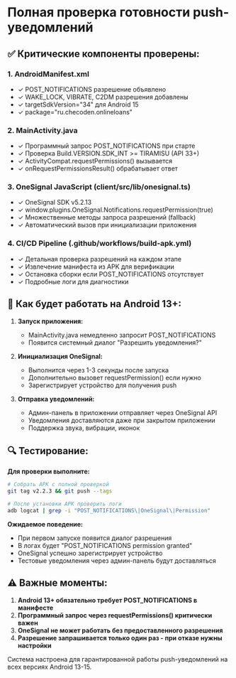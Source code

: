# Полная проверка готовности push-уведомлений

## ✅ Критические компоненты проверены:

### 1. AndroidManifest.xml
- ✓ POST_NOTIFICATIONS разрешение объявлено
- ✓ WAKE_LOCK, VIBRATE, C2DM разрешения добавлены
- ✓ targetSdkVersion="34" для Android 15
- ✓ package="ru.checoden.onlineloans"

### 2. MainActivity.java  
- ✓ Программный запрос POST_NOTIFICATIONS при старте
- ✓ Проверка Build.VERSION.SDK_INT >= TIRAMISU (API 33+)
- ✓ ActivityCompat.requestPermissions() вызывается
- ✓ onRequestPermissionsResult() обрабатывает ответ

### 3. OneSignal JavaScript (client/src/lib/onesignal.ts)
- ✓ OneSignal SDK v5.2.13 
- ✓ window.plugins.OneSignal.Notifications.requestPermission(true)
- ✓ Множественные методы запроса разрешений (fallback)
- ✓ Автоматический вызов при инициализации приложения

### 4. CI/CD Pipeline (.github/workflows/build-apk.yml)
- ✓ Детальная проверка разрешений на каждом этапе
- ✓ Извлечение манифеста из APK для верификации
- ✓ Остановка сборки если POST_NOTIFICATIONS отсутствует
- ✓ Подробные логи для диагностики

## 🎯 Как будет работать на Android 13+:

1. **Запуск приложения:**
   - MainActivity.java немедленно запросит POST_NOTIFICATIONS
   - Появится системный диалог "Разрешить уведомления?"

2. **Инициализация OneSignal:**
   - Выполнится через 1-3 секунды после запуска
   - Дополнительно вызовет requestPermission() если нужно
   - Зарегистрирует устройство для получения push

3. **Отправка уведомлений:**
   - Админ-панель в приложении отправляет через OneSignal API
   - Уведомления доставляются даже при закрытом приложении
   - Поддержка звука, вибрации, иконок

## 🔍 Тестирование:

**Для проверки выполните:**
```bash
# Собрать APK с полной проверкой
git tag v2.2.3 && git push --tags

# После установки APK проверить логи
adb logcat | grep -i "POST_NOTIFICATIONS\|OneSignal\|Permission"
```

**Ожидаемое поведение:**
- При первом запуске появится диалог разрешения
- В логах будет "POST_NOTIFICATIONS permission granted"
- OneSignal успешно зарегистрирует устройство
- Тестовые уведомления через админ-панель будут доставляться

## ⚠️ Важные моменты:

1. **Android 13+ обязательно требует POST_NOTIFICATIONS в манифесте**
2. **Программный запрос через requestPermissions() критически важен**
3. **OneSignal не может работать без предоставленного разрешения**
4. **Разрешение запрашивается только один раз - при отказе нужны настройки**

Система настроена для гарантированной работы push-уведомлений на всех версиях Android 13-15.